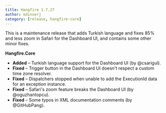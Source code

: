 ```yaml
---
title: Hangfire 1.7.27
author: odinserj
category: [release, hangfire-core]
---
```


This is a maintenance release that adds Turkish language and fixes 85% and less zoom in Safari for the Dashboard UI, and contains some other minor fixes.

**Hangfire.Core**

* **Added** – Turkish language support for the Dashboard UI (by @csarigul).
* **Fixed** – Trigger button in the Dashboard UI doesn't respect a custom time zone resolver.
* **Fixed** – Dispatchers stopped when unable to add the ExecutionId data for an exception instance.
* **Fixed** – Safari's zoom feature breaks the Dashboard UI (by @oguzhantopcu).
* **Fixed** – Some typos in XML documentation comments (by @GitHubPang).
